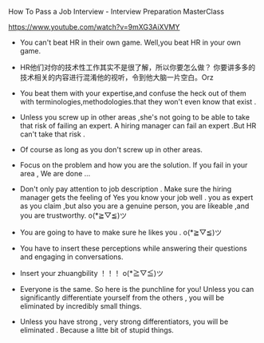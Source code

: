 
How To Pass a Job Interview - Interview Preparation MasterClass 

https://www.youtube.com/watch?v=9mXG3AiXVMY



- You can't beat HR in their own game.  Well,you beat HR in your own game.

- HR他们对你的技术性工作其实不是很了解，所以你要怎么做？ 你要讲多多的技术相关的内容进行混淆他的视听，令到他大脑一片空白。Orz

- You beat them with your expertise,and confuse the heck out of them with terminologies,methodologies.that they won't even know that exist .

- Unless you screw up in other areas ,she's not going to be able to take that risk of failing an expert.   A hiring manager can fail an expert .But HR can't take that risk . 

- Of course as long as you don't screw up in other areas.

-  Focus on the problem and how you are the solution. If you fail in your area , We are done ...

- Don't only pay attention to job description . Make sure the hiring manager gets the feeling of Yes you know your job well . you as expert as you claim ,but also you are a genuine person, you are likeable ,and you are trustworthy.  o(*≧▽≦)ツ 

-  You are going to have to make sure he likes you .  o(*≧▽≦)ツ 

- You have to insert these perceptions while answering their questions and engaging in conversations.

 - Insert your zhuangbility ！！！  o(*≧▽≦)ツ 

- Everyone is the same. So here is the punchline for you! Unless you can significantly differentiate yourself from the others , you will be eliminated by incredibly small things.

- Unless you have strong , very strong differentiators, you will be eliminated . Because a litte bit of stupid things.

